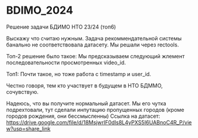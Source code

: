 # BDIMO_2024
Решение задачи БДИМО НТО 23/24 (топ6)

Выскажу что считаю нужным. Задача рекоммендательной системы банально не соответствовала датасету.
Мы решали через rectools.

Топ-2 решение было такое:
Мы предсказываем следующий жлемент последовательности просмотренных video_id.


Топ1:
Почти такое, но тоже работа с timestamp и user_id.


Честно говоря, тем кто участвует в будущем в НТО БДММО, сочувствую. 

Надеюсь, что вы получите нормальный датасет.
Мы его чутка подрехтовали, тут сделали инпутацию пропущенных городов (кроме городов рождения, они бессмысленны)
Ссылка на датасет: https://drive.google.com/file/d/18MsjwrIF0dls8L4yPXS5I6UABnoC4R_P/view?usp=share_link

